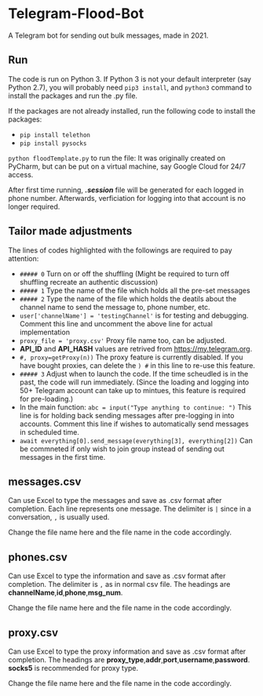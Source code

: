 # Telegram-Flood-Bot
A Telegram bot for sending out bulk messages, made in 2021.

## Run
The code is run on Python 3. If Python 3 is not your default interpreter (say Python 2.7), you will probably need `pip3 install`, and `python3` command to install the packages and run the .py file.

If the packages are not already installed, run the following code to install the packages:
- `pip install telethon`
- `pip install pysocks`

`python floodTemplate.py` to run the file: It was originally created on PyCharm, but can be put on a virtual machine, say Google Cloud for 24/7 access.

After first time running, ***.session*** file will be generated for each logged in phone number. Afterwards, verficiation for logging into that account is no longer required.

## Tailor made adjustments

The lines of codes highlighted with the followings are required to pay attention:

- `##### 0` Turn on or off the shuffling (Might be required to turn off shuffling recreate an authentic discussion)
- `##### 1` Type the name of the file which holds all the pre-set messages
- `##### 2` Type the name of the file which holds the deatils about the channel name to send the message to, phone number, etc.
- `user['channelName'] = 'testingChannel'` is for testing and debugging. Comment this line and uncomment the above line for actual implementation
- `proxy_file = 'proxy.csv'` Proxy file name too, can be adjusted.
- **API_ID** and **API_HASH** values are retrived from https://my.telegram.org.
- `#, proxy=getProxy(n))` The proxy feature is currently disabled. If you have bought proxies, can delete the `) #` in this line to re-use this feature. 
- `##### 3` Adjust when to launch the code. If the time scheudled is in the past, the code will run immediately. (Since the loading and logging into 50+ Telegram account can take up to mintues, this feature is required for pre-loading.)
- In the main function: `abc = input("Type anything to continue: ")` This line is for holding back sending messages after pre-logging in into accounts. Comment this line if wishes to automatically send messages in scheduled time.
- `await everything[0].send_message(everything[3], everything[2])` Can be commneted if only wish to join group instead of sending out messages in the first time.

## messages.csv

Can use Excel to type the messages and save as .csv format after completion. Each line represents one message. The delimiter is `|` since in a conversation, `,` is usually used.

Change the file name here and the file name in the code accordingly.

## phones.csv

Can use Excel to type the information and save as .csv format after completion. The delimiter is `,` as in normal csv file. The headings are **channelName**,**id**,**phone**,**msg_num**.

Change the file name here and the file name in the code accordingly.

## proxy.csv

Can use Excel to type the proxy information and save as .csv format after completion. The headings are **proxy_type**,**addr**,**port**,**username**,**password**. **socks5** is recommended for proxy type.

Change the file name here and the file name in the code accordingly.

